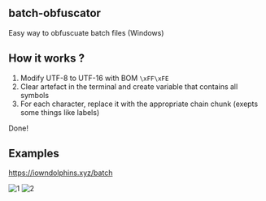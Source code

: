 ## batch-obfuscator
Easy way to obfuscuate batch files (Windows)

## How it works ?

1) Modify UTF-8 to UTF-16 with BOM `\xFF\xFE`
2) Clear artefact in the terminal and create variable that contains all symbols
3) For each character, replace it with the appropriate chain chunk (exepts some things like labels)

Done!

## Examples

https://iowndolphins.xyz/batch

![1](https://raw.githubusercontent.com/SkyEmie/batch-obfuscator/master/1.png)
![2](https://raw.githubusercontent.com/SkyEmie/batch-obfuscator/master/2.png)


